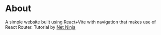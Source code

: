 # About 
A simple website built using React+Vite with navigation that makes use of React Router. Tutorial by [Net Ninja](www.youtube.com/@NetNinja)
